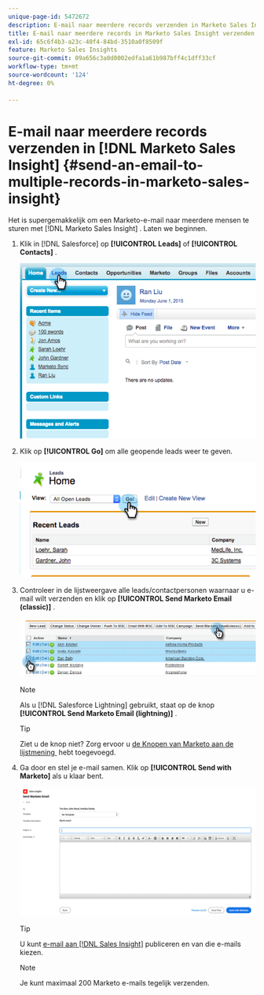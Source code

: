 ```yaml
---
unique-page-id: 5472672
description: E-mail naar meerdere records verzenden in Marketo Sales Insight - Marketo Docs - Productdocumentatie
title: E-mail naar meerdere records in Marketo Sales Insight verzenden
exl-id: 65c6f4b3-a23c-40f4-84bd-3510a0f8509f
feature: Marketo Sales Insights
source-git-commit: 09a656c3a0d0002edfa1a61b987bff4c1dff33cf
workflow-type: tm+mt
source-wordcount: '124'
ht-degree: 0%

---
```


# E-mail naar meerdere records verzenden in [!DNL Marketo Sales Insight] {#send-an-email-to-multiple-records-in-marketo-sales-insight}

Het is supergemakkelijk om een Marketo-e-mail naar meerdere mensen te sturen met [!DNL Marketo Sales Insight] . Laten we beginnen.

1. Klik in [!DNL Salesforce] op **[!UICONTROL Leads]** of **[!UICONTROL Contacts]** .

   ![](assets/send-an-email-to-multiple-records-in-marketo-sales-insight-1.png)

1. Klik op **[!UICONTROL Go]** om alle geopende leads weer te geven.

   ![](assets/send-an-email-to-multiple-records-in-marketo-sales-insight-2.png)

1. Controleer in de lijstweergave alle leads/contactpersonen waarnaar u e-mail wilt verzenden en klik op **[!UICONTROL Send Marketo Email (classic)]** .

   ![](assets/send-an-email-to-multiple-records-in-marketo-sales-insight-3.png)

   >[!NOTE]
   >
   >Als u [!DNL Salesforce Lightning] gebruikt, staat op de knop **[!UICONTROL Send Marketo Email (lightning)]** .

   >[!TIP]
   >
   >Ziet u de knop niet? Zorg ervoor u [&#x200B; de Knopen van Marketo aan de lijstmening &#x200B;](/help/marketo/product-docs/marketo-sales-insight/msi-for-salesforce/configuration/add-bulk-action-buttons-to-salesforce-classic.md) hebt toegevoegd.

1. Ga door en stel je e-mail samen. Klik op **[!UICONTROL Send with Marketo]** als u klaar bent.

   ![](assets/send-an-email-to-multiple-records-in-marketo-sales-insight-4.png)

   >[!TIP]
   >
   >U kunt [&#x200B; e-mail aan  [!DNL Sales Insight]](/help/marketo/product-docs/marketo-sales-insight/msi-for-salesforce/features/actions-in-the-msi-panel/send-marketo-email/publish-an-email-to-sales-insight.md) publiceren en van die e-mails kiezen.

   >[!NOTE]
   >
   >Je kunt maximaal 200 Marketo e-mails tegelijk verzenden.
